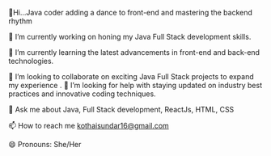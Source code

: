 👋Hi...Java coder adding a dance to front-end and mastering the backend rhythm


                                                                                                                                                                                                       



🔭 I’m currently working on honing my Java Full Stack development skills.

🌱 I’m currently learning the latest advancements in front-end and back-end technologies.

👯 I’m looking to collaborate on exciting Java Full Stack projects to expand my experience
.
🤔 I’m looking for help with staying updated on industry best practices and innovative coding techniques.

💬 Ask me about Java, Full Stack development, ReactJs, HTML, CSS

📫 How to reach me [kothaisundar16@gmail.com](kothaisundar16@gmail.com)

😄 Pronouns: She/Her  
